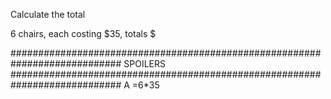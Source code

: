 Calculate the total

6 chairs, each costing $35, totals $



















############################################################################
SPOILERS
############################################################################
A
<C-r>=6*35
<CR>
